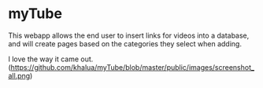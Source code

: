myTube
======

This webapp allows the end user to insert links for videos into a database, and will create pages based on the categories they select when adding.

I love the way it came out.
(https://github.com/khalua/myTube/blob/master/public/images/screenshot_all.png)
